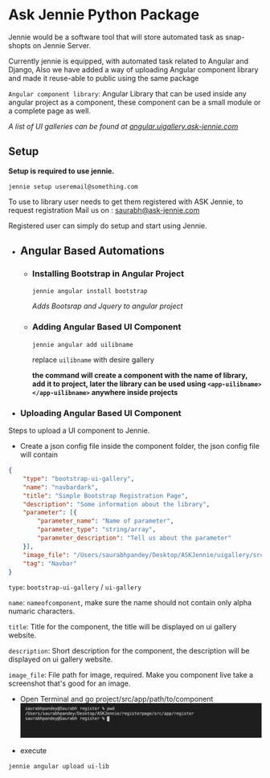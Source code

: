 # Ask Jennie Python Package
Jennie would be a software tool that will store automated task as snap-shopts on Jennie Server.

Currently jennie is equipped, with automated task related to Angular and Django, Also we have added a way of uploading Angular component library and made it reuse-able to public using the same package

`Angular component library`: Angular Library that can be used inside any angular project as a component, these component can be a small module or a complete page as well.

*A list of UI galleries can be found at [angular.uigallery.ask-jennie.com](https://angular.uigallery.ask-jennie.com/)*

## Setup

**Setup is required to use jennie.**

```shell script
jennie setup useremail@something.com 
```

To use to library user needs to get them registered with ASK Jennie, to request registration
Mail us on : saurabh@ask-jennie.com

Registered user can simply do setup and start using Jennie.

- ## Angular Based Automations

    - ### Installing Bootstrap in Angular Project
        ```shell script
        jennie angular install bootstrap
        ```
        
        *Adds Bootsrap and Jquery to angular project*   

    - ### Adding Angular Based UI Component

        ```shell
        jennie angular add uilibname
        ```
        
        replace `uilibname` with desire gallery        
        
        **the command will create a component with the name of library, add it to project, later the library can be used using `<app-uilibname></app-uilibname>` anywhere inside projects**

- ### Uploading Angular Based UI Component
Steps to upload a UI component to Jennie.

- Create a json config file inside the component folder, the json config file will contain
```json
{
    "type": "bootstrap-ui-gallery",
    "name": "navbardark",
    "title": "Simple Bootstrap Registration Page",
    "description": "Some information about the library",
    "parameter": [{
        "parameter_name": "Name of parameter",
        "parameter_type": "string/array",
        "parameter_description": "Tell us about the parameter"
    }],
    "image_file": "/Users/saurabhpandey/Desktop/ASKJennie/uigallery/src/assets/navbar-dark.png",
    "tag": "Navbar"
}
```
`type`: `bootstrap-ui-gallery` / `ui-gallery`

`name`: `nameofcomponent`, make sure the name should not contain only alpha numaric characters.

`title`: Title for the component, the title will be displayed on ui gallery website.

`description`: Short description for the component, the description will be displayed on ui gallery website.

`image_file`: File path for image, required. Make you component live take a screenshot that's good for an image.

- Open Terminal and go project/src/app/path/to/component 
![GoToTerminal](images/go_to_project_component.png)

- execute
```shell
jennie angular upload ui-lib
```


